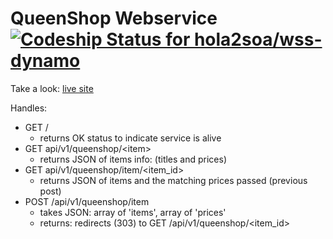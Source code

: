 # QueenShop Webservice [ ![Codeship Status for hola2soa/wss-dynamo](https://codeship.com/projects/837f5960-8602-0133-6b2f-12253304c6fc/status?branch=master)](https://codeship.com/projects/122494)

Take a look: <a href="https://wss-dynamo.herokuapp.com/" target="_blank">live site</a>

Handles:
- GET   /
  - returns OK status to indicate service is alive
- GET   api/v1/queenshop/\<item\>
  - returns JSON of items info: (titles and prices)
- GET   api/v1/queenshop/item/\<item_id\>
  - returns JSON of items and the matching prices passed (previous post)
- POST  /api/v1/queenshop/item
  - takes JSON: array of 'items', array of 'prices'
  - returns: redirects (303) to GET /api/v1/queenshop/<item_id>
